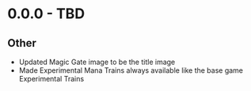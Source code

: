 # 0.0.0 - TBD

## Other
- Updated Magic Gate image to be the title image
- Made Experimental Mana Trains always available like the base game Experimental Trains